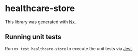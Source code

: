 # healthcare-store

This library was generated with [Nx](https://nx.dev).

## Running unit tests

Run `nx test healthcare-store` to execute the unit tests via [Jest](https://jestjs.io).

